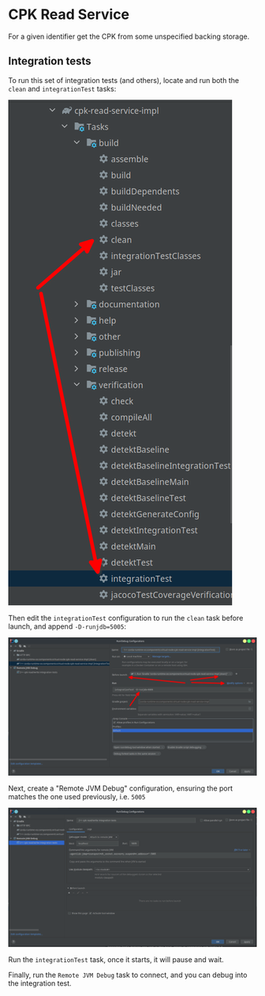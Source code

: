 # CPK Read Service

For a given identifier get the CPK from some unspecified backing storage.

## Integration tests

To run this set of integration tests (and others), locate and run both 
the `clean` and `integrationTest` tasks:

![gradle](docs/gradle.png)

Then edit the `integrationTest` configuration to run the `clean` task before launch,
and append `-D-runjdb=5005`:

![config1](docs/config1.png)

Next, create a "Remote JVM Debug" configuration, ensuring the port matches the one used
previously, i.e. `5005`

![jvmdbg](docs/config2.png)

Run the `integrationTest` task, once it starts, it will pause and wait.

Finally, run the `Remote JVM Debug` task to connect, and you can debug into the
integration test.
